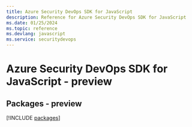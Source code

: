 ```yaml
---
title: Azure Security DevOps SDK for JavaScript
description: Reference for Azure Security DevOps SDK for JavaScript
ms.date: 01/25/2024
ms.topic: reference
ms.devlang: javascript
ms.service: securitydevops
---
```

# Azure Security DevOps SDK for JavaScript - preview
## Packages - preview
[!INCLUDE [packages](security-devops-index.md)]
